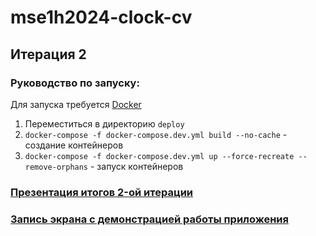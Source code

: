 # mse1h2024-clock-cv

## Итерация 2

### Руководство по запуску:

Для запуска требуется [Docker](https://www.docker.com/products/docker-desktop/)


1. Переместиться в директорию `deploy`
2. `docker-compose -f docker-compose.dev.yml build --no-cache` - создание контейнеров
3. `docker-compose -f docker-compose.dev.yml up --force-recreate --remove-orphans` - запуск контейнеров

### [Презентация итогов 2-oй итерации](https://github.com/moevm/mse1h2024-clock-cv/blob/pres/presentation/2.pdf)
### [Запись экрана с демонстрацией работы приложения](https://github.com/moevm/mse1h2024-clock-cv/blob/pres/presentation/2.pdf)
